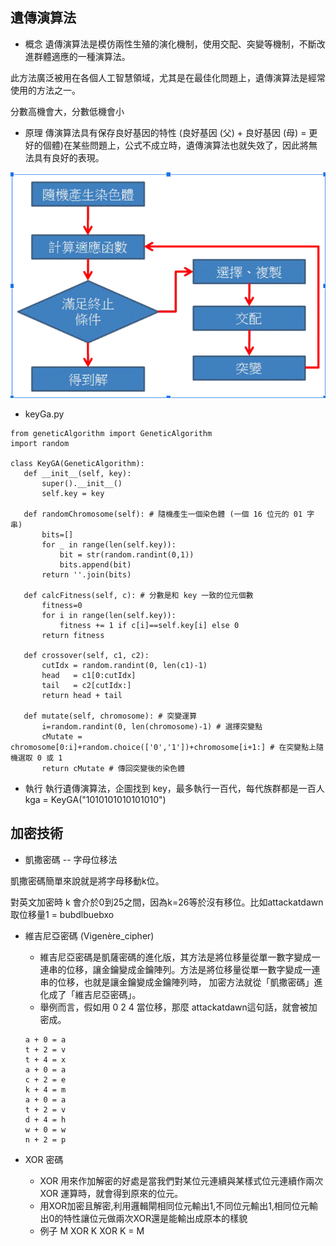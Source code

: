 ## 遺傳演算法

* 概念
遺傳演算法是模仿兩性生殖的演化機制，使用交配、突變等機制，不斷改進群體適應的一種演算法。

此方法廣泛被用在各個人工智慧領域，尤其是在最佳化問題上，遺傳演算法是經常使用的方法之一。

分數高機會大，分數低機會小

* 原理
傳演算法具有保存良好基因的特性 (良好基因 (父) + 良好基因 (母) = 更好的個體)在某些問題上，公式不成立時，遺傳演算法也就失效了，因此將無法具有良好的表現。

![Pic](https://github.com/brian891005/ai109b/blob/main/Note/%E5%9C%96%E7%89%87/遺傳.jpg)

*  keyGa.py
```
from geneticAlgorithm import GeneticAlgorithm
import random
 
class KeyGA(GeneticAlgorithm):
   def __init__(self, key):
       super().__init__()
       self.key = key
 
   def randomChromosome(self): # 隨機產生一個染色體 (一個 16 位元的 01 字串)
       bits=[]
       for _ in range(len(self.key)):
           bit = str(random.randint(0,1))
           bits.append(bit)
       return ''.join(bits)
 
   def calcFitness(self, c): # 分數是和 key 一致的位元個數
       fitness=0
       for i in range(len(self.key)):
           fitness += 1 if c[i]==self.key[i] else 0
       return fitness
 
   def crossover(self, c1, c2):
       cutIdx = random.randint(0, len(c1)-1)
       head   = c1[0:cutIdx]
       tail   = c2[cutIdx:]
       return head + tail
   
   def mutate(self, chromosome): # 突變運算
       i=random.randint(0, len(chromosome)-1) # 選擇突變點
       cMutate = chromosome[0:i]+random.choice(['0','1'])+chromosome[i+1:] # 在突變點上隨機選取 0 或 1
       return cMutate # 傳回突變後的染色體
```

* 執行
執行遺傳演算法，企圖找到 key，最多執行一百代，每代族群都是一百人
kga = KeyGA("1010101010101010")

## 加密技術

* 凱撒密碼 -- 字母位移法

凱撒密碼簡單來說就是將字母移動k位。

對英文加密時 k 會介於0到25之間，因為k=26等於沒有移位。比如attackatdawn 取位移量1 = bubdlbuebxo

* 維吉尼亞密碼 (Vigenère_cipher)
    * 維吉尼亞密碼是凱薩密碼的進化版，其方法是將位移量從單一數字變成一連串的位移，讓金鑰變成金鑰陣列。方法是將位移量從單一數字變成一連串的位移，也就是讓金鑰變成金鑰陣列時， 加密方法就從「凱撒密碼」進化成了「維吉尼亞密碼」。
    * 舉例而言，假如用 0 2 4 當位移，那麼 attackatdawn這句話，就會被加密成。
    ```
    a + 0 = a
    t + 2 = v
    t + 4 = x
    a + 0 = a
    c + 2 = e
    k + 4 = m
    a + 0 = a
    t + 2 = v
    d + 4 = h
    w + 0 = w
    n + 2 = p
    ```

* XOR 密碼
    * XOR 用來作加解密的好處是當我們對某位元連續與某樣式位元連續作兩次 XOR 運算時，就會得到原來的位元。
    * 用XOR加密且解密,利用邏輯閘相同位元輸出1,不同位元輸出1,相同位元輸出0的特性讓位元做兩次XOR還是能輸出成原本的樣貌
    * 例子 M XOR K XOR K = M
    